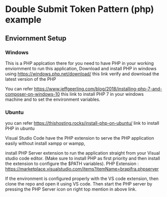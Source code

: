 # Double Submit Token Pattern (php) example

## Enviornment Setup

### Windows
This is a PHP applcation there for you need to have PHP in your working enviornment to run this application, Download and    install PHP in windows using https://windows.php.net/download/ this link verify and download the latest version of the PHP

You can refer https://www.jeffgeerling.com/blog/2018/installing-php-7-and-composer-on-windows-10 this link to install PHP 7 in your windows machine and to set the environment variables.

### Ubuntu
you can refer https://thishosting.rocks/install-php-on-ubuntu/ link to install PHP in ubuntu

Visual Studio Code have the PHP extension to serve the PHP application easily without install xampp or wampp,

install PHP Server extension to run the application straight from your Visual studio code editor. (Make sure to install PHP as first priority and then install the extension to configure the $PATH variables).
PHP Extension : https://marketplace.visualstudio.com/items?itemName=brapifra.phpserver

If the environment is configured properly with the VS code extension, then clone the repo and open it using VS code. Then start the PHP server by pressing the PHP Server icon on right top mention in above link. 


